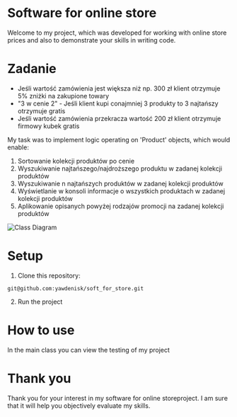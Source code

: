 # Software for online store
Welcome to my project, which was developed for working with online store prices and also to demonstrate your skills in writing code.
# Zadanie

* Jeśli wartość zamówienia jest większa niż np. 300 zł klient otrzymuje 5% zniżki na zakupione towary
* "3 w cenie 2" - Jeśli klient kupi conajmniej 3 produkty to 3 najtańszy otrzymuje gratis
* Jeśli wartość zamówienia przekracza wartość 200 zł klient otrzymuje firmowy
kubek gratis

My task was to implement logic operating on 'Product' objects,
which would enable:

1. Sortowanie kolekcji produktów po cenie
2. Wyszukiwanie najtańszego/najdroższego produktu w zadanej kolekcji produktów
3. Wyszukiwanie n najtańszych produktów w zadanej kolekcji
produktów
1. Wyświetlanie w konsoli informacje o wszystkich produktach w zadanej kolekcji
produktów
1. Aplikowanie opisanych powyżej rodzajów promocji na zadanej kolekcji produktów 

![Class Diagram](http://www.plantuml.com/plantuml/proxy?src=https://raw.githubusercontent.com/PJMPR/lab03-intruduction-to-classes/main/UML/diagram3.puml)
# Setup
1. Clone this repository:
   
```git@github.com:yawdenisk/soft_for_store.git```

2. Run the project
# How to use 
In the main class you can view the testing of my project
# Thank you
Thank you for your interest in my software for online storeproject. I am sure that it will help you objectively evaluate my skills.
